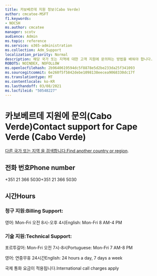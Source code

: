 ```yaml
---
title: 카보베르데 지원 정보(Cabo Verde)
author: cmcatee-MSFT
f1.keywords:
- NOCSH
ms.author: cmcatee
manager: scotv
audience: Admin
ms.topic: reference
ms.service: o365-administration
ms.collection: Adm_Support
localization_priority: Normal
description: 해당 국가 또는 지역에 대한 고객 지원에 문의하는 방법을 배워야 합니다.
ROBOTS: NOINDEX, NOFOLLOW
ms.openlocfilehash: 2b9640619594dc5f8878e5d2be233da25f341093
ms.sourcegitcommit: 6e260f5f5842debe1098138eecea9068330dc17f
ms.translationtype: MT
ms.contentlocale: ko-KR
ms.lasthandoff: 03/08/2021
ms.locfileid: "50548227"
---
```

# <a name="contact-support-for-cape-verde-cabo-verde"></a><span data-ttu-id="9ce8c-103">카보베르데 지원에 문의(Cabo Verde)</span><span class="sxs-lookup"><span data-stu-id="9ce8c-103">Contact support for Cape Verde (Cabo Verde)</span></span>

<span data-ttu-id="9ce8c-104">[다른 국가 또는 지역 을 검색합니다.](../contact-support-for-business-products.md)</span><span class="sxs-lookup"><span data-stu-id="9ce8c-104">[Find another country or region](../contact-support-for-business-products.md).</span></span>

## <a name="phone-number"></a><span data-ttu-id="9ce8c-105">전화 번호</span><span class="sxs-lookup"><span data-stu-id="9ce8c-105">Phone number</span></span>
<span data-ttu-id="9ce8c-106">+351 21 366 5030</span><span class="sxs-lookup"><span data-stu-id="9ce8c-106">+351 21 366 5030</span></span>

## <a name="hours"></a><span data-ttu-id="9ce8c-107">시간</span><span class="sxs-lookup"><span data-stu-id="9ce8c-107">Hours</span></span>
### <a name="billing-support"></a><span data-ttu-id="9ce8c-108">청구 지원:</span><span class="sxs-lookup"><span data-stu-id="9ce8c-108">Billing Support:</span></span>

<span data-ttu-id="9ce8c-109">영어: Mon-Fri 오전 8시-오후 4시</span><span class="sxs-lookup"><span data-stu-id="9ce8c-109">English: Mon-Fri 8 AM-4 PM</span></span>

### <a name="technical-support"></a><span data-ttu-id="9ce8c-110">기술 지원:</span><span class="sxs-lookup"><span data-stu-id="9ce8c-110">Technical Support:</span></span>

<span data-ttu-id="9ce8c-111">포르투갈어: Mon-Fri 오전 7시-8시</span><span class="sxs-lookup"><span data-stu-id="9ce8c-111">Portuguese: Mon-Fri 7 AM-8 PM</span></span>

<span data-ttu-id="9ce8c-112">영어: 연중무휴 24시간</span><span class="sxs-lookup"><span data-stu-id="9ce8c-112">English: 24 hours a day, 7 days a week</span></span>

<span data-ttu-id="9ce8c-113">국제 통화 요금이 적용됩니다.</span><span class="sxs-lookup"><span data-stu-id="9ce8c-113">International call charges apply</span></span>
